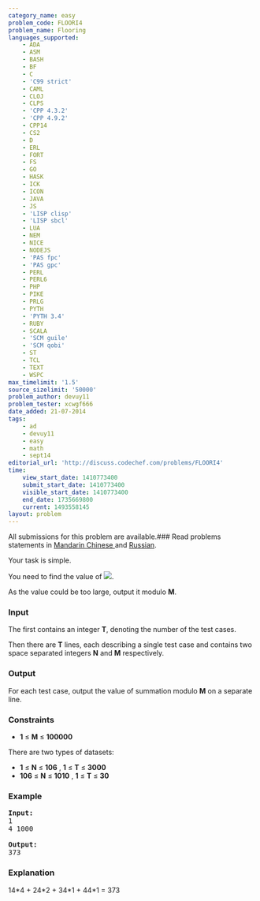 ```yaml
---
category_name: easy
problem_code: FLOORI4
problem_name: Flooring
languages_supported:
    - ADA
    - ASM
    - BASH
    - BF
    - C
    - 'C99 strict'
    - CAML
    - CLOJ
    - CLPS
    - 'CPP 4.3.2'
    - 'CPP 4.9.2'
    - CPP14
    - CS2
    - D
    - ERL
    - FORT
    - FS
    - GO
    - HASK
    - ICK
    - ICON
    - JAVA
    - JS
    - 'LISP clisp'
    - 'LISP sbcl'
    - LUA
    - NEM
    - NICE
    - NODEJS
    - 'PAS fpc'
    - 'PAS gpc'
    - PERL
    - PERL6
    - PHP
    - PIKE
    - PRLG
    - PYTH
    - 'PYTH 3.4'
    - RUBY
    - SCALA
    - 'SCM guile'
    - 'SCM qobi'
    - ST
    - TCL
    - TEXT
    - WSPC
max_timelimit: '1.5'
source_sizelimit: '50000'
problem_author: devuy11
problem_tester: xcwgf666
date_added: 21-07-2014
tags:
    - ad
    - devuy11
    - easy
    - math
    - sept14
editorial_url: 'http://discuss.codechef.com/problems/FLOORI4'
time:
    view_start_date: 1410773400
    submit_start_date: 1410773400
    visible_start_date: 1410773400
    end_date: 1735669800
    current: 1493558145
layout: problem
---
```

All submissions for this problem are available.###  Read problems statements in [Mandarin Chinese ](http://www.codechef.com/download/translated/SEPT14/mandarin/FLOORI4.pdf) and [Russian](http://www.codechef.com/download/translated/SEPT14/russian/FLOORI4.pdf).

Your task is simple. 


You need to find the value of 
![](/download/extimages/cf6ab82c8e6808558c16486b31044dce.gif).


As the value could be too large, output it modulo **M**.

### Input

The first contains an integer **T**, denoting the number of the test cases.

Then there are **T** lines, each describing a single test case and contains two space separated integers **N** and **M** respectively.

### Output

For each test case, output the value of summation modulo **M** on a separate line.

### Constraints

- **1** ≤  **M**  ≤ **100000**

There are two types of datasets:

- **1** ≤ **N** ≤ **106** , **1** ≤ **T** ≤ **3000**
- **106** ≤ **N** ≤ **1010** , **1** ≤ **T** ≤ **30**

### Example

<pre><b>Input:</b>
1
4 1000

<b>Output:</b>
373
</pre>
### Explanation

14\*4 + 24\*2 + 34\*1 + 44\*1 = 373
